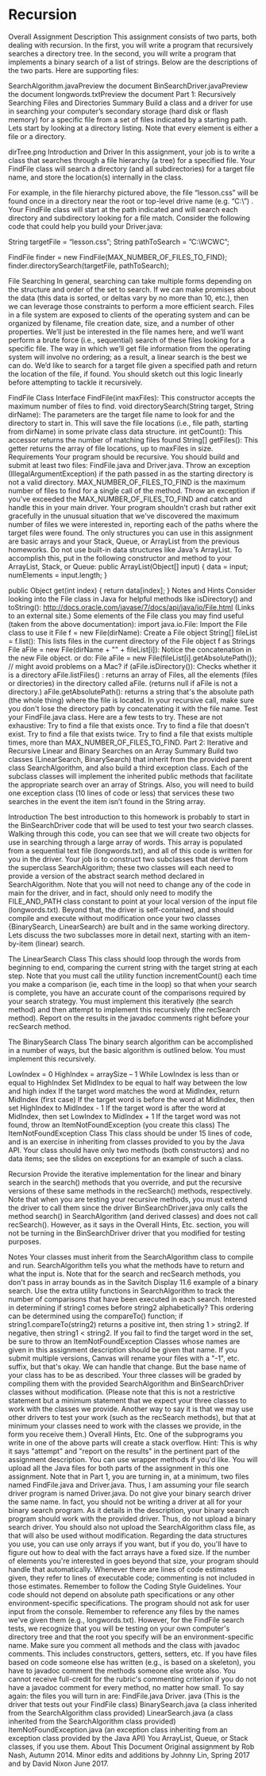 # Recursion

Overall Assignment Description This assignment consists of two parts, both dealing with recursion. In the first, you will write a program that recursively searches a directory tree. In the second, you will write a program that implements a binary search of a list of strings. Below are the descriptions of the two parts. Here are supporting files:

SearchAlgorithm.javaPreview the document BinSearchDriver.javaPreview the document longwords.txtPreview the document Part 1: Recursively Searching Files and Directories Summary Build a class and a driver for use in searching your computer’s secondary storage (hard disk or flash memory) for a specific file from a set of files indicated by a starting path. Lets start by looking at a directory listing. Note that every element is either a file or a directory.

dirTree.png Introduction and Driver In this assignment, your job is to write a class that searches through a file hierarchy (a tree) for a specified file. Your FindFile class will search a directory (and all subdirectories) for a target file name, and store the location(s) internally in the class.

For example, in the file hierarchy pictured above, the file “lesson.css” will be found once in a directory near the root or top-level drive name (e.g. “C:\”) . Your FindFile class will start at the path indicated and will search each directory and subdirectory looking for a file match. Consider the following code that could help you build your Driver.java:

String targetFile = “lesson.css”; String pathToSearch = ”C:\WCWC”;

FindFile finder = new FindFile(MAX_NUMBER_OF_FILES_TO_FIND); finder.directorySearch(targetFile, pathToSearch);

File Searching In general, searching can take multiple forms depending on the structure and order of the set to search. If we can make promises about the data (this data is sorted, or deltas vary by no more than 10, etc.), then we can leverage those constraints to perform a more efficient search. Files in a file system are exposed to clients of the operating system and can be organized by filename, file creation date, size, and a number of other properties. We’ll just be interested in the file names here, and we’ll want perform a brute force (i.e., sequential) search of these files looking for a specific file. The way in which we’ll get file information from the operating system will involve no ordering; as a result, a linear search is the best we can do. We’d like to search for a target file given a specified path and return the location of the file, if found. You should sketch out this logic linearly before attempting to tackle it recursively.

FindFile Class Interface FindFile(int maxFiles): This constructor accepts the maximum number of files to find. void directorySearch(String target, String dirName): The parameters are the target file name to look for and the directory to start in. This will save the file locations (i.e., file path, starting from dirName) in some private class data structure. int getCount(): This accessor returns the number of matching files found String[] getFiles(): This getter returns the array of file locations, up to maxFiles in size. Requirements Your program should be recursive. You should build and submit at least two files: FindFile.java and Driver.java. Throw an exception (IllegalArgumentException) if the path passed in as the starting directory is not a valid directory. MAX_NUMBER_OF_FILES_TO_FIND is the maximum number of files to find for a single call of the method. Throw an exception if you've exceeded the MAX_NUMBER_OF_FILES_TO_FIND and catch and handle this in your main driver. Your program shouldn't crash but rather exit gracefully in the unusual situation that we've discovered the maximum number of files we were interested in, reporting each of the paths where the target files were found. The only structures you can use in this assignment are basic arrays and your Stack, Queue, or ArrayList from the previous homeworks. Do not use built-in data structures like Java's ArrayList. To accomplish this, put in the following constructor and method to your ArrayList, Stack, or Queue: public ArrayList(Object[] input) { data = input; numElements = input.length; }

public Object get(int index) { return data[index]; } Notes and Hints Consider looking into the File class in Java for helpful methods like isDirectory() and toString(): http://docs.oracle.com/javase/7/docs/api/java/io/File.html (Links to an external site.) Some elements of the File class you may find useful (taken from the above documentation): import java.io.File: Import the File class to use it File f = new File(dirName): Create a File object String[] fileList = f.list(): This lists files in the current directory of the File object f as Strings File aFile = new File(dirName + "\" + fileList[i]): Notice the concatenation in the new File object. or do: File aFile = new File(fileList[i].getAbsolutePath()); // might avoid problems on a Mac? if (aFile.isDirectory()): Checks whether it is a directory aFile.listFiles() : returns an array of Files, all the elements (files or directories) in the directory called aFile. (returns null if aFile is not a directory.) aFile.getAbsolutePath(): returns a string that's the absolute path (the whole thing) where the file is located. In your recursive call, make sure you don't lose the directory path by concatenating it with the file name. Test your FindFile.java class. Here are a few tests to try. These are not exhaustive: Try to find a file that exists once. Try to find a file that doesn't exist. Try to find a file that exists twice. Try to find a file that exists multiple times, more than MAX_NUMBER_OF_FILES_TO_FIND. Part 2: Iterative and Recursive Linear and Binary Searches on an Array Summary Build two classes (LinearSearch, BinarySearch) that inherit from the provided parent class SearchAlgorithm, and also build a third exception class. Each of the subclass classes will implement the inherited public methods that facilitate the appropriate search over an array of Strings. Also, you will need to build one exception class (10 lines of code or less) that services these two searches in the event the item isn’t found in the String array.

Introduction The best introduction to this homework is probably to start in the BinSearchDriver code that will be used to test your two search classes. Walking through this code, you can see that we will create two objects for use in searching through a large array of words. This array is populated from a sequential text file (longwords.txt), and all of this code is written for you in the driver. Your job is to construct two subclasses that derive from the superclass SearchAlgorithm; these two classes will each need to provide a version of the abstract search method declared in SearchAlgorithm. Note that you will not need to change any of the code in main for the driver, and in fact, should only need to modify the FILE_AND_PATH class constant to point at your local version of the input file (longwords.txt). Beyond that, the driver is self-contained, and should compile and execute without modification once your two classes {BinarySearch, LinearSearch} are built and in the same working directory. Lets discuss the two subclasses more in detail next, starting with an item-by-item (linear) search.

The LinearSearch Class This class should loop through the words from beginning to end, comparing the current string with the target string at each step. Note that you must call the utility function incrementCount() each time you make a comparison (ie, each time in the loop) so that when your search is complete, you have an accurate count of the comparisons required by your search strategy. You must implement this iteratively (the search method) and then attempt to implement this recursively (the recSearch method). Report on the results in the javadoc comments right before your recSearch method.

The BinarySearch Class The binary search algorithm can be accomplished in a number of ways, but the basic algorithm is outlined below. You must implement this recursively.

LowIndex = 0 HighIndex = arraySize – 1 While LowIndex is less than or equal to HighIndex Set MidIndex to be equal to half way between the low and high index If the target word matches the word at MidIndex, return MidIndex (first case) If the target word is before the word at MidIndex, then set HighIndex to MidIndex - 1 If the target word is after the word at MidIndex, then set LowIndex to MidIndex + 1 If the target word was not found, throw an ItemNotFoundException (you create this class) The ItemNotFoundException Class This class should be under 15 lines of code, and is an exercise in inheriting from classes provided to you by the Java API. Your class should have only two methods (both constructors) and no data items; see the slides on exceptions for an example of such a class.

Recursion Provide the iterative implementation for the linear and binary search in the search() methods that you override, and put the recursive versions of these same methods in the recSearch() methods, respectively. Note that when you are testing your recursive methods, you must extend the driver to call them since the driver BinSearchDriver.java only calls the method search() in SearchAlgorithm (and derived classes) and does not call recSearch(). However, as it says in the Overall Hints, Etc. section, you will not be turning in the BinSearchDriver driver that you modified for testing purposes.

Notes Your classes must inherit from the SearchAlgorithm class to compile and run. SearchAlgorithm tells you what the methods have to return and what the input is. Note that for the search and recSearch methods, you don't pass in array bounds as in the Savitch Display 11.6 example of a binary search. Use the extra utility functions in SearchAlgorithm to track the number of comparisons that have been executed in each search. Interested in determining if string1 comes before string2 alphabetically? This ordering can be determined using the compareTo() function; if string1.compareTo(string2) returns a positive int, then string 1 > string2. If negative, then string1 < string2. If you fail to find the target word in the set, be sure to throw an ItemNotFoundException Classes whose names are given in this assignment description should be given that name. If you submit multiple versions, Canvas will rename your files with a "-1", etc. suffix, but that's okay. We can handle that change. But the base name of your class has to be as described. Your three classes will be graded by compiling them with the provided SearchAlgorithm and BinSearchDriver classes without modification. (Please note that this is not a restrictive statement but a minimum statement that we expect your three classes to work with the classes we provide. Another way to say it is that we may use other drivers to test your work (such as the recSearch methods), but that at minimum your classes need to work with the classes we provide, in the form you receive them.) Overall Hints, Etc. One of the subprograms you write in one of the above parts will create a stack overflow. Hint: This is why it says "attempt" and "report on the results" in the pertinent part of the assignment description. You can use wrapper methods if you'd like. You will upload all the Java files for both parts of the assignment in this one assignment. Note that in Part 1, you are turning in, at a minimum, two files named FindFile.java and Driver.java. Thus, I am assuming your file search driver program is named Driver.java. Do not give your binary search driver the same name. In fact, you should not be writing a driver at all for your binary search program. As it details in the description, your binary search program should work with the provided driver. Thus, do not upload a binary search driver. You should also not upload the SearchAlgorithm class file, as that will also be used without modification. Regarding the data structures you use, you can use only arrays if you want, but if you do, you'll have to figure out how to deal with the fact arrays have a fixed size. If the number of elements you're interested in goes beyond that size, your program should handle that automatically. Whenever there are lines of code estimates given, they refer to lines of executable code; commenting is not included in those estimates. Remember to follow the Coding Style Guidelines. Your code should not depend on absolute path specifications or any other environment-specific specifications. The program should not ask for user input from the console. Remember to reference any files by the names we've given them (e.g., longwords.txt). However, for the FindFile search tests, we recognize that you will be testing on your own computer's directory tree and that the root you specify will be an environment-specific name. Make sure you comment all methods and the class with javadoc comments. This includes constructors, getters, setters, etc. If you have files based on code someone else has written (e.g., is based on a skeleton), you have to javadoc comment the methods someone else wrote also. You cannot receive full-credit for the rubric's commenting criterion if you do not have a javadoc comment for every method, no matter how small. To say again: the files you will turn in are: FindFile.java Driver. java (This is the driver that tests out your FindFile class) BinarySearch.java (a class inherited from the SearchAlgorithm class provided) LinearSearch.java (a class inherited from the SearchAlgorithm class provided) ItemNotFoundException.java (an exception class inheriting from an exception class provided by the Java API) You ArrayList, Queue, or Stack classes, if you use them. About This Document Original assignment by Rob Nash, Autumn 2014. Minor edits and additions by Johnny Lin, Spring 2017 and by David Nixon June 2017.
